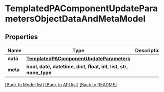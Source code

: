 # TemplatedPAComponentUpdateParametersObjectDataAndMetaModel


## Properties
Name | Type | Description | Notes
------------ | ------------- | ------------- | -------------
**data** | [**TemplatedPAComponentUpdateParameters**](TemplatedPAComponentUpdateParameters.md) |  | 
**meta** | **bool, date, datetime, dict, float, int, list, str, none_type** |  | [optional] 

[[Back to Model list]](../README.md#documentation-for-models) [[Back to API list]](../README.md#documentation-for-api-endpoints) [[Back to README]](../README.md)


